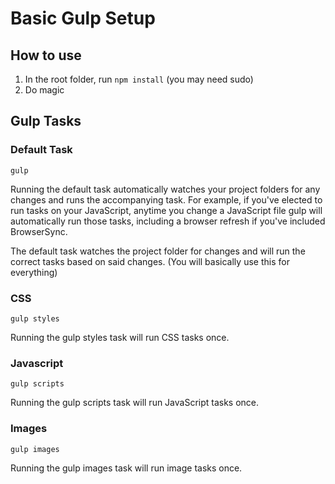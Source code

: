 # Basic Gulp Setup

## How to use

1. In the root folder, run `npm install` (you may need sudo)
2. Do magic


## Gulp Tasks

### Default Task

    gulp

Running the default task automatically watches your project folders for any changes and runs the accompanying task. For example, if you've elected to run tasks on your JavaScript, anytime you change a JavaScript file gulp will automatically run those tasks, including a browser refresh if you've included BrowserSync.

The default task watches the project folder for changes and will run the correct tasks based on said changes. (You will basically use this for everything)

### CSS

    gulp styles

Running the gulp styles task will run CSS tasks once.

### Javascript

    gulp scripts

Running the gulp scripts task will run JavaScript tasks once.

### Images

    gulp images

Running the gulp images task will run image tasks once.
